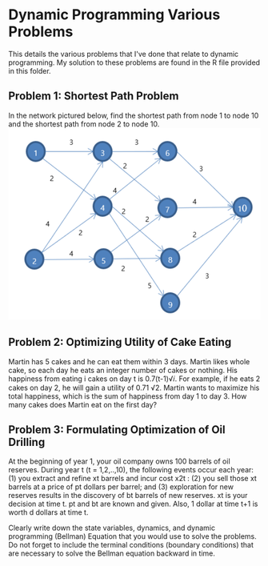 # Dynamic Programming Various Problems
  
This details the various problems that I've done that relate to dynamic programming. My solution to these problems are found in the R file provided in this folder. 
  
## Problem 1: Shortest Path Problem
In the network pictured below, find the shortest path from node 1 to node 10 and the shortest path from node 2 to node 10.  
![Dynamic Problem 1](dyn_pro_1.png)  
  
## Problem 2: Optimizing Utility of Cake Eating  
Martin has 5 cakes and he can eat them within 3 days. Martin likes whole cake, so each day he eats an integer number of cakes or nothing. His happiness from eating i cakes on day t is 0.7(t-1)√𝑖. For example, if he eats 2 cakes on day 2, he will gain a utility of 0.71  √2.  Martin wants to maximize his total happiness, which is the sum of happiness from day 1 to day 3. How many cakes does Martin eat on the first day?  
  
## Problem 3: Formulating Optimization of Oil Drilling
At the beginning of year 1, your oil company owns 100 barrels of oil reserves. During year t (t = 1,2,..,10), the following events occur each year: (1) you extract and refine xt barrels and incur cost x2t : (2) you sell those xt barrels at a price of pt dollars per barrel; and (3) exploration for new reserves results in the discovery of bt barrels of new reserves. xt is your decision at time t. pt and bt are known and given. Also, 1 dollar at time t+1 is worth d dollars at time t.  
   
  
Clearly write down the state variables, dynamics, and dynamic programming (Bellman) Equation that you would use to solve the problems. Do not forget to include the terminal conditions (boundary conditions) that are necessary to solve the Bellman equation backward in time. 